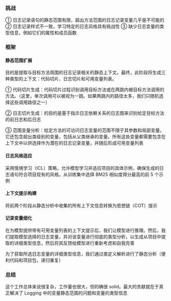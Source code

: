 ### 挑战

① 日志记录语句的静态范围有限，超出方法范围的日志记录变量几乎是不可能的
② 日志记录样式不一致，学习特定的日志风格具有挑战性
③ 缺少日志变量的类型信息，例如它们的属性和成员函数

### 框架

#### 静态范围扩展

目的是提取与目标方法周围的日志记录相关的静态上下文。最终，此阶段将生成三种类型的上下文：代码切片、日志切片和可用变量列表。

① 代码切片生成：代码切片过程识别调用目标方法或在两跳内被目标方法调用的方法。（这里，单次调用可以被视为一跳。如果两跳内的路径太多，我们只随机选择这些调用路径之一）

② 日志切片生成：的目的是基于指示日志依赖关系的日志图来识别给定目标方法的前日志和后日志

③ 范围变量分析：给定方法的可访问日志变量的范围不限于其参数和局部变量。它还包含超出类级别的变量，包括从父类继承的变量。所有这些变量都需要包含在上下文中以供选择作为潜在的日志记录变量，并随后形成可用变量列表

#### 日志风格适应

采用情境学习（ICL）策略，允许模型学习并适应项目的具体示例，确保生成的日志语句符合项目现有的风格。从训练集中选择 BM25 相似度得分最高的前 5 个示例

#### 上下文提示构建 

将前两个阶段从静态分析中收集的所有上下文信息转换为思想链（COT）提示

#### 记录变量细化

在为模型提供带有可用变量列表的上下文提示后，我们让模型进行推理。然后，我们提取模型选择的日志变量，并对该变量进行彻底的类型分析，以生成从项目中提取的详细类型信息，然后将其反馈给模型进行重新考虑和自我完善

为了获取所选日志变量的详细类型信息，我们通过类定义解析进行了静态分析（便利代码和项目包，递归重复）

### 总结

这个工作总体来说很复杂，工作量也很大，但的确很 solid。最大的贡献就在于真正解决了 Logging 中的变量静态范围的问题和变量的类型信息